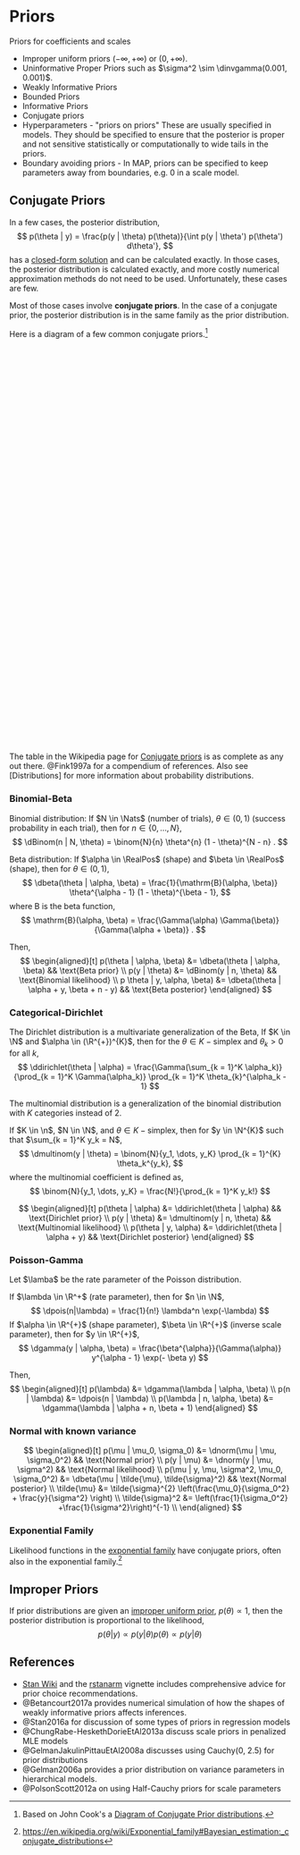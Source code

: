 
# Priors

Priors for coefficients and scales 

-   Improper uniform priors $(-\infty, +\infty)$ or $(0, +\infty)$.
-   Uninformative Proper Priors such as $\sigma^2 \sim \dinvgamma(0.001, 0.001)$.
-   Weakly Informative Priors
-   Bounded Priors
-   Informative Priors
-   Conjugate priors
-   Hyperparameters - "priors on priors" These are usually specified in models.
    They should be specified to ensure that the posterior is proper and not
    sensitive statistically or computationally to wide tails in the priors.
-   Boundary avoiding priors - In MAP, priors can be specified to keep parameters away from boundaries, e.g. 0 in a scale model.

## Conjugate Priors

In a few cases, the posterior distribution,
$$
p(\theta | y) = \frac{p(y | \theta) p(\theta)}{\int p(y | \theta') p(\theta') d\theta'},
$$
has a [closed-form solution](https://en.wikipedia.org/wiki/Closed-form_expression) and can be calculated exactly.
In those cases, the posterior distribution is calculated exactly, and more costly numerical approximation methods do not need to be used. 
Unfortunately, these cases are few.

Most of those cases involve **conjugate priors**.
In the case of a conjugate prior, the posterior distribution is in the same family as the prior distribution.

Here is a diagram of a few common conjugate priors.[^conjugate]

<!--html_preserve--><div id="htmlwidget-7b9c6fa48fa4c8fa33d4" style="width:70%;height:355.968px;" class="grViz html-widget"></div>
<script type="application/json" data-for="htmlwidget-7b9c6fa48fa4c8fa33d4">{"x":{"diagram":"digraph conjugate_gamma {\n  node[shape = box, fontname = Helvetica]\n  gamma[label = Gamma]\n  normal[label = Normal]\n  poisson[label = Poisson]\n  lognormal[label = lognormal]\n  exp[label = Exponential]\n\n  gamma -> gamma [label = \"β\"]\n  normal -> normal [label = \"μ\"]\n  normal -> gamma [label = \"τ\"]\n  lognormal -> gamma [label = \"τ\"]\n  lognormal -> normal [label = \"μ\"]\n  exp -> gamma [label = \"μ\"]\n  poisson -> gamma [label = \"𝛌\"]\n}","config":{"engine":"dot","options":null}},"evals":[],"jsHooks":[]}</script><!--/html_preserve--><!--html_preserve--><div id="htmlwidget-6b0c92872b7b9e9b3dd4" style="width:70%;height:355.968px;" class="grViz html-widget"></div>
<script type="application/json" data-for="htmlwidget-6b0c92872b7b9e9b3dd4">{"x":{"diagram":"digraph conjugate_beta {\n  node[shape = box, fontname = Helvetica]\n  geometric[label = Geometric]\n  beta[label = Beta]\n  binomial[label = Binomial]\n  bernoulli[label = Bernoulli]\n  negbin[label = \"Negative Binomial\"]\n\n  geometric -> beta [label = \"p\"]\n  binomial -> beta [label = \"p\"]\n  negbin -> beta [label = \"p\"]\n  bernoulli -> beta [label = \"p\"]\n}","config":{"engine":"dot","options":null}},"evals":[],"jsHooks":[]}</script><!--/html_preserve-->

[^conjugate]: Based on John Cook's a [Diagram of Conjugate Prior distributions](https://www.johndcook.com/blog/conjugate_prior_diagram/).

The table in the Wikipedia page for [Conjugate priors](https://en.wikipedia.org/wiki/Conjugate_prior#cite_note-beta-interp-4) is as complete as any out there. 
@Fink1997a for a compendium of references.
Also see [Distributions] for more information about probability distributions.

### Binomial-Beta

Binomial distribution: If $N \in \Nats$ (number of trials), $\theta \in (0, 1)$ (success probability in each trial), 
then for $n \in \{0, \dots, N\}$,
$$
\dBinom(n | N, \theta) = \binom{N}{n} \theta^{n} (1 - \theta)^{N - n} .
$$

Beta distribution: If $\alpha \in \RealPos$ (shape) and $\beta \in \RealPos$ (shape), then for $\theta \in (0, 1)$,
$$
\dbeta(\theta | \alpha, \beta) = \frac{1}{\mathrm{B}(\alpha, \beta)} \theta^{\alpha - 1} (1 - \theta)^{\beta - 1}, 
$$
where $\mathrm{B}$ is the beta function,
$$
\mathrm{B}(\alpha, \beta) = \frac{\Gamma(\alpha) \Gamma(\beta)}{\Gamma(\alpha + \beta)} .
$$

Then,
$$
\begin{aligned}[t]
p(\theta | \alpha, \beta) &= \dbeta(\theta | \alpha, \beta) && \text{Beta prior} \\
p(y | \theta) &= \dBinom(y | n, \theta)  && \text{Binomial likelihood} \\
p \theta | y, \alpha, \beta) &= \dbeta(\theta | \alpha + y, \beta + n - y) && \text{Beta posterior}
\end{aligned}
$$

### Categorical-Dirichlet

The Dirichlet distribution is a multivariate generalization of the Beta,
If $K \in \N$ and $\alpha \in (\R^{+})^{K}$, then for the $\theta \in K-\text{simplex}$ and $\theta_k > 0$ for all $k$,
$$
\ddirichlet(\theta | \alpha) = \frac{\Gamma(\sum_{k = 1}^K \alpha_k)}{\prod_{k = 1}^K \Gamma(\alpha_k)} \prod_{k = 1}^K \theta_{k}^{\alpha_k - 1}
$$

The multinomial distribution is a generalization of the binomial distribution with $K$ categories instead of 2.

If $K \in \n$, $N \in \N$, and $\theta \in K-\text{simplex}$, then for $y \in \N^{K}$ such that $\sum_{k = 1}^K y_k = N$,
$$
\dmultinom(y | \theta) = \binom{N}{y_1, \dots, y_K} \prod_{k = 1}^{K} \theta_k^{y_k},
$$
where the multinomial coefficient is defined as,
$$
\binom{N}{y_1, \dots, y_K} = \frac{N!}{\prod_{k = 1}^K y_k!}
$$

$$
\begin{aligned}[t]
p(\theta | \alpha) &= \ddirichlet(\theta | \alpha) && \text{Dirichlet prior} \\
p(y | \theta) &= \dmultinom(y | n, \theta)  && \text{Multinomial likelihood} \\
p(\theta | y, \alpha) &= \ddirichlet(\theta | \alpha + y) && \text{Dirichlet posterior}
\end{aligned}
$$


### Poisson-Gamma

Let $\lamba$ be the rate parameter of the Poisson distribution.

If $\lambda \in \R^+$ (rate parameter), then for $n \in \N$,
$$
\dpois(n|\lambda) = \frac{1}{n!} \lambda^n \exp(-\lambda) 
$$
If $\alpha \in \R^{+}$ (shape parameter), $\beta \in \R^{+}$ (inverse scale parameter), then for $y \in \R^{+}$,
$$
\dgamma(y | \alpha, \beta) = \frac{\beta^{\alpha}}{\Gamma(\alpha)} y^{\alpha - 1} \exp(- \beta y)
$$

Then,
$$
\begin{aligned}[t]
p(\lambda) &= \dgamma(\lambda | \alpha, \beta) \\
p(n | \lambda) &= \dpois(n | \lambda) \\
p(\lambda | n, \alpha, \beta) &= \dgamma(\lambda | \alpha + n, \beta + 1)
\end{aligned}
$$


### Normal with known variance

$$
\begin{aligned}[t]
p(\mu | \mu_0, \sigma_0) &= \dnorm(\mu | \mu, \sigma_0^2) && \text{Normal prior} \\
p(y | \mu) &= \dnorm(y | \mu, \sigma^2)  && \text{Normal likelihood} \\
p(\mu | y, \mu, \sigma^2, \mu_0, \sigma_0^2) &= \dbeta(\mu | \tilde{\mu}, \tilde{\sigma}^2) && \text{Normal posterior} \\
\tilde{\mu} &= \tilde{\sigma}^{2} \left(\frac{\mu_0}{\sigma_0^2} + \frac{y}{\sigma^2} \right) \\
\tilde{\sigma}^2 &= \left(\frac{1}{\sigma_0^2} +\frac{1}{\sigma^2}\right)^{-1} \\
\end{aligned}
$$


### Exponential Family

Likelihood functions in the [exponential family](https://en.wikipedia.org/wiki/Exponential_family) have conjugate priors, often also in the exponential family.[^expconj]

[^expconj]: <https://en.wikipedia.org/wiki/Exponential_family#Bayesian_estimation:_conjugate_distributions>

## Improper Priors

If prior distributions are given an [improper uniform prior](https://en.wikipedia.org/wiki/Prior_probability), $p(\theta) \propto 1$, then the posterior distribution is proportional to the likelihood,
$$
p(\theta | y) \propto p(y | \theta) p(\theta) \propto p(y | \theta)
$$

## References

-   [Stan Wiki](https://github.com/stan-dev/stan/wiki/Prior-Choice-Recommendations) and the [rstanarm](https://cran.r-project.org/web/packages/rstanarm/vignettes/priors.html) vignette includes comprehensive advice for prior choice recommendations.
-   @Betancourt2017a provides numerical simulation of how the shapes of weakly informative priors affects inferences.
-   @Stan2016a for discussion of some types of priors in regression models
-   @ChungRabe-HeskethDorieEtAl2013a discuss scale priors in penalized MLE models
-   @GelmanJakulinPittauEtAl2008a discusses using Cauchy(0, 2.5) for prior distributions
-   @Gelman2006a provides a prior distribution on variance parameters in hierarchical models.
-   @PolsonScott2012a on using Half-Cauchy priors for scale parameters
